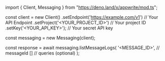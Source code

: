 import { Client, Messaging } from "https://deno.land/x/appwrite/mod.ts";

const client = new Client()
    .setEndpoint('https://example.com/v1') // Your API Endpoint
    .setProject('<YOUR_PROJECT_ID>') // Your project ID
    .setKey('<YOUR_API_KEY>'); // Your secret API key

const messaging = new Messaging(client);

const response = await messaging.listMessageLogs(
    '<MESSAGE_ID>', // messageId
    [] // queries (optional)
);
